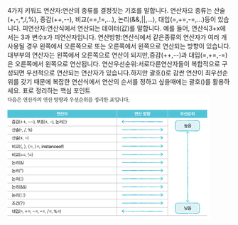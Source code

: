 4가지 키워드
연산자:연산의 종류를 결정짓는 기호를 말합니다. 연산자으 종류는 산술(+,-,*,/,%), 증감(++,--), 비교(==,!=,...), 논리(&&,||,...), 대입(=,+=,-=,...)등이 있습니다.
피연산자:연산식에서 연산되는 데이터(값)를 말합니다. 예를 들어, 연산식3+x에서는 3과 변수x가 피연산자입니다.
연산방항:연산식에서 같은종류의 연산자가 여러 개 사용될 경우 왼쪽에서 오른쪽으로 또는 오른쪽에서 왼쪽으로 연산되는 방향이 있습니다. 대부부의 연산자는 왼쪽에서 오른쪽으로 연산이 되지만,증감(++,--)과 대입(=,+=,-=)은 오른쪽에서 왼쪽으로 연산됩니다.
연산우선순위:서로다른연산자들이 복합적으로 구성되면 우선적으로 연산되는 연산자가 있습니다.하지만 괄호()로 감싼 연산이 최우선순위를 갖기 때문에 복잡한 연산식에서 연산의 순서를 정하고 싶을때에는 괄호()를 활용하세요. 
표로 정리하는 핵심 포인트
![alt text](./image/image03-1.png)